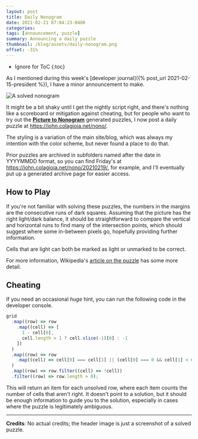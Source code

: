 ```yaml
---
layout: post
title: Daily Nonogram
date: 2021-02-21 07:04:23-0400
categories:
tags: [announcement, puzzle]
summary: Announcing a daily puzzle
thumbnail: /blog/assets/daily-nonogram.png
offset: -31%
---
```


* Ignore for ToC
{:toc}

As I mentioned during this week's [developer journal]({% post_url 2021-02-15-president %}), I have a minor announcement to make.

![A solved nonogram](/blog/assets/daily-nonogram.png "A solved nonogram")

It might be a bit shaky until I get the nightly script right, and there's nothing like a scoreboard or mitigation against cheating, but for people who want to try out the [**Picture to Nonogram**](https://github.com/jcolag/picture-nonogram/) generated puzzles, I now post a daily puzzle at <https://john.colagioia.net/nono/>.

The styling is a variation of the main site/blog, which was always my intention with the color scheme, but never found a place to do that.

Prior puzzles are archived in subfolders named after the date in YYYYMMDD format, so you can find Friday's at <https://john.colagioia.net/nono/20210219/>, for example, and I'll eventually put up a generated archive page for easier access.

## How to Play

If you're not familiar with solving these puzzles, the numbers in the margins are the consecutive runs of dark squares.  Assuming that the picture has the right light/dark balance, it should be straightforward to compare the vertical and horizontal runs to find many of the intersection points, which should suggest where some in-between pixels go, hopefully providing further information.

Cells that are light can both be marked as light or unmarked to be correct.

For more information, Wikipedia's [article on the puzzle]() has some more detail.

## Cheating

If you need an occasional *huge* hint, you can run the following code in the developer console.

```JavaScript
grid
  .map((row) => row
    .map((cell) => [
      1 - cell[0],
      cell.length > 1 ? cell.slice(-1)[0] : -1
    ])
  )
  .map((row) => row
    .map((cell) => cell[0] === cell[1] || (cell[0] === 0 && cell[1] < 0))
  )
  .map((row) => row.filter((cell) => !cell))
  .filter((row) => row.length > 0);
```

This will return an item for each unsolved row, where each item counts the number of cells that aren't right.  It doesn't point to a solution, but it should be enough information to guide you to the solution, especially in cases where the puzzle is legitimately ambiguous.

* * *

**Credits**:  No actual credits; the header image is just a screenshot of a solved puzzle.
